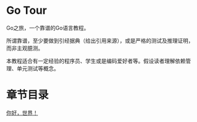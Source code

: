 # Go Tour

Go之旅，一个靠谱的Go语言教程。

所谓靠谱，至少要做到引经据典（给出引用来源），或是严格的测试及推理证明，而非主观臆测。

本教程适合有一定经验的程序员、学生或是编码爱好者等。假设读者理解依赖管理、单元测试等概念。

# 章节目录

[你好，世界！](docs/hello_world.md)